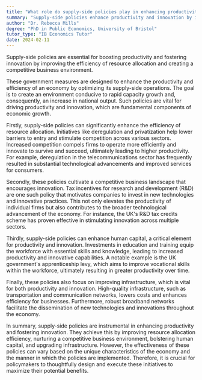 ```yaml
---
title: "What role do supply-side policies play in enhancing productivity and innovation?"
summary: "Supply-side policies enhance productivity and innovation by improving resource allocation efficiency and fostering a competitive business environment."
author: "Dr. Rebecca Mills"
degree: "PhD in Public Economics, University of Bristol"
tutor_type: "IB Economics Tutor"
date: 2024-02-11
---
```


Supply-side policies are essential for boosting productivity and fostering innovation by improving the efficiency of resource allocation and creating a competitive business environment.

These government measures are designed to enhance the productivity and efficiency of an economy by optimizing its supply-side operations. The goal is to create an environment conducive to rapid capacity growth and, consequently, an increase in national output. Such policies are vital for driving productivity and innovation, which are fundamental components of economic growth.

Firstly, supply-side policies can significantly enhance the efficiency of resource allocation. Initiatives like deregulation and privatization help lower barriers to entry and stimulate competition across various sectors. Increased competition compels firms to operate more efficiently and innovate to survive and succeed, ultimately leading to higher productivity. For example, deregulation in the telecommunications sector has frequently resulted in substantial technological advancements and improved services for consumers.

Secondly, these policies cultivate a competitive business landscape that encourages innovation. Tax incentives for research and development (R&D) are one such policy that motivates companies to invest in new technologies and innovative practices. This not only elevates the productivity of individual firms but also contributes to the broader technological advancement of the economy. For instance, the UK's R&D tax credits scheme has proven effective in stimulating innovation across multiple sectors.

Thirdly, supply-side policies can enhance human capital, a critical element for productivity and innovation. Investments in education and training equip the workforce with essential skills and knowledge, leading to increased productivity and innovative capabilities. A notable example is the UK government's apprenticeship levy, which aims to improve vocational skills within the workforce, ultimately resulting in greater productivity over time.

Finally, these policies also focus on improving infrastructure, which is vital for both productivity and innovation. High-quality infrastructure, such as transportation and communication networks, lowers costs and enhances efficiency for businesses. Furthermore, robust broadband networks facilitate the dissemination of new technologies and innovations throughout the economy.

In summary, supply-side policies are instrumental in enhancing productivity and fostering innovation. They achieve this by improving resource allocation efficiency, nurturing a competitive business environment, bolstering human capital, and upgrading infrastructure. However, the effectiveness of these policies can vary based on the unique characteristics of the economy and the manner in which the policies are implemented. Therefore, it is crucial for policymakers to thoughtfully design and execute these initiatives to maximize their potential benefits.
    